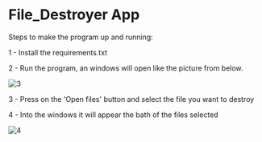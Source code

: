 # File_Destroyer App

Steps to make the program up and running:

1 - Install the requirements.txt

2 - Run the program, an windows will open like the picture from below.

![3](https://user-images.githubusercontent.com/92254819/220725747-e51a9832-9bf5-487c-ae4f-cd4bb3ab2c70.png)

3 - Press on the 'Open files' button and select the file you want to destroy

4 - Into the windows it will appear the bath of the files selected

![4](https://user-images.githubusercontent.com/92254819/220725922-48c6f8b6-aa3c-4872-a555-9d358235799c.png)


